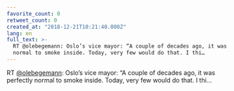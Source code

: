 ```yaml
---
favorite_count: 0
retweet_count: 0
created_at: "2018-12-21T10:21:40.000Z"
lang: en
full_text: >-
  RT @olebegemann: Oslo’s vice mayor: “A couple of decades ago, it was perfectly
  normal to smoke inside. Today, very few would do that. I thi…
---
```


RT [@olebegemann](https://twitter.com/olebegemann): Oslo’s vice mayor: “A couple
of decades ago, it was perfectly normal to smoke inside. Today, very few would
do that. I thi…
